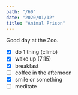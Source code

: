 ```yaml
---
path: "/60"
date: "2020/01/12"
title: "Animal Prison"
---
```


Good day at the Zoo.

- [x] do 1 thing (climb)
- [x] wake up (7:15)
- [x] breakfast
- [ ] coffee in the afternoon
- [x] smile or something
- [ ] meditate
